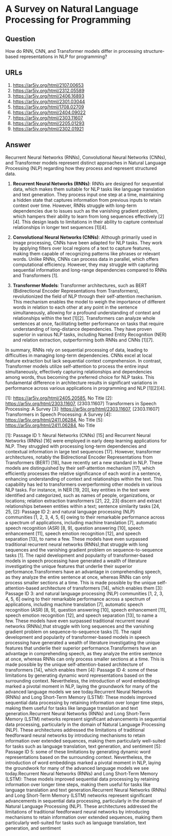 # A Survey on Natural Language Processing for Programming

## Question

How do RNN, CNN, and Transformer models differ in processing structure-based representations in NLP for programming?

## URLs

1. https://ar5iv.org/html/2107.00653
2. https://ar5iv.org/html/2312.05589
3. https://ar5iv.org/html/2406.16893
4. https://ar5iv.org/html/2301.03044
5. https://ar5iv.org/html/1708.02709
6. https://ar5iv.org/html/2404.09022
7. https://ar5iv.org/html/2303.11607
8. https://ar5iv.org/html/2205.01293
9. https://ar5iv.org/html/2302.01921

## Answer

Recurrent Neural Networks (RNNs), Convolutional Neural Networks (CNNs), and Transformer models represent distinct approaches in Natural Language Processing (NLP) regarding how they process and represent structured data.

1. **Recurrent Neural Networks (RNNs)**: RNNs are designed for sequential data, which makes them suitable for NLP tasks like language translation and text generation. They process input one step at a time, maintaining a hidden state that captures information from previous inputs to retain context over time. However, RNNs struggle with long-term dependencies due to issues such as the vanishing gradient problem, which hampers their ability to learn from long sequences effectively [2][4]. This design leads to limitations in their ability to capture contextual relationships in longer text sequences [1][4].

2. **Convolutional Neural Networks (CNNs)**: Although primarily used in image processing, CNNs have been adapted for NLP tasks. They work by applying filters over local regions of a text to capture features, making them capable of recognizing patterns like phrases or relevant words. Unlike RNNs, CNNs can process data in parallel, which offers computational efficiency. However, they may struggle with capturing sequential information and long-range dependencies compared to RNNs and Transformers [1].

3. **Transformer Models**: Transformer architectures, such as BERT (Bidirectional Encoder Representations from Transformers), revolutionized the field of NLP through their self-attention mechanism. This mechanism enables the model to weigh the importance of different words in relation to each other at any point in the sentence simultaneously, allowing for a profound understanding of context and relationships within the text [1][2]. Transformers can analyze whole sentences at once, facilitating better performance on tasks that require understanding of long-distance dependencies. They have proven superior in various NLP tasks, including Named Entity Recognition (NER) and relation extraction, outperforming both RNNs and CNNs [1][7].

In summary, RNNs rely on sequential processing of data, leading to difficulties in managing long-term dependencies. CNNs excel at local feature extraction but lack sequential context comprehension. In contrast, Transformer models utilize self-attention to process the entire input simultaneously, effectively capturing relationships and dependencies among words, thus becoming the preferred choice for NLP tasks. This fundamental difference in architecture results in significant variations in performance across various applications in programming and NLP [1][2][4].

[1]: https://ar5iv.org/html/2405.20585, No Title
[2]: https://ar5iv.org/html/2303.11607, [2303.11607] Transformers in Speech Processing: A Survey
[3]: https://ar5iv.org/html/2303.11607, [2303.11607] Transformers in Speech Processing: A Survey
[4]: https://ar5iv.org/html/2411.06284, No Title
[5]: https://ar5iv.org/html/2411.06284, No Title

[1]: Passage ID 1: Neural Networks (CNNs) [15] and Recurrent Neural Networks (RNNs) [16] were employed in early deep learning applications for NLP. They struggled with processing long-term dependencies and contextual information in large text sequences [17]. However, transformer architectures, notably the Bidirectional Encoder Representations from Transformers (BERT) [18], have recently set a new standard in NLP. These models are distinguished by their self-attention mechanism [17], which efficiently processes the relative significance of each word in a sentence, enhancing understanding of context and relationships within the text. This capability has led to transformers overperforming other models in various NLP tasks. For instance, in NER [19, 20], key entities in the text were identified and categorized, such as names of people, organizations, or locations; relation extraction transformers [21, 22, 23] discern and extract relationships between entities within a text; sentence similarity tasks [24, 25,
[2]: Passage ID 2: and natural language processing (NLP) communities [1, 2, 3, 4, 5, 6] owing to their remarkable performance across a spectrum of applications, including machine translation [7], automatic speech recognition (ASR) [8, 9], question answering [10], speech enhancement [11], speech emotion recognition [12], and speech separation [13], to name a few. These models have even surpassed traditional recurrent neural networks (RNNs),that struggle with long sequences and the vanishing gradient problem on sequence-to-sequence tasks [1]. The rapid development and popularity of transformer-based models in speech processing have generated a wealth of literature investigating the unique features that underlie their superior performance.Transformers have an advantage in comprehending speech, as they analyze the entire sentence at once, whereas RNNs can only process smaller sections at a time. This is made possible by the unique self-attention-based architecture of transformers [14], which enables them
[3]: Passage ID 3: and natural language processing (NLP) communities [1, 2, 3, 4, 5, 6] owing to their remarkable performance across a spectrum of applications, including machine translation [7], automatic speech recognition (ASR) [8, 9], question answering [10], speech enhancement [11], speech emotion recognition [12], and speech separation [13], to name a few. These models have even surpassed traditional recurrent neural networks (RNNs),that struggle with long sequences and the vanishing gradient problem on sequence-to-sequence tasks [1]. The rapid development and popularity of transformer-based models in speech processing have generated a wealth of literature investigating the unique features that underlie their superior performance.Transformers have an advantage in comprehending speech, as they analyze the entire sentence at once, whereas RNNs can only process smaller sections at a time. This is made possible by the unique self-attention-based architecture of transformers [14], which enables them
[4]: Passage ID 4: some of these limitations by generating dynamic word representations based on the surrounding context. Nevertheless, the introduction of word embeddings marked a pivotal moment in NLP, laying the groundwork for many of the advanced language models we see today.Recurrent Neural Networks (RNNs) and Long Short-Term Memory (LSTM): These models improved sequential data processing by retaining information over longer time steps, making them useful for tasks like language translation and text generation.Recurrent Neural Networks (RNNs) and Long Short-Term Memory (LSTM) networks represent significant advancements in sequential data processing, particularly in the domain of Natural Language Processing (NLP). These architectures addressed the limitations of traditional feedforward neural networks by introducing mechanisms to retain information over extended sequences, making them particularly well-suited for tasks such as language translation, text generation, and sentiment
[5]: Passage ID 5: some of these limitations by generating dynamic word representations based on the surrounding context. Nevertheless, the introduction of word embeddings marked a pivotal moment in NLP, laying the groundwork for many of the advanced language models we see today.Recurrent Neural Networks (RNNs) and Long Short-Term Memory (LSTM): These models improved sequential data processing by retaining information over longer time steps, making them useful for tasks like language translation and text generation.Recurrent Neural Networks (RNNs) and Long Short-Term Memory (LSTM) networks represent significant advancements in sequential data processing, particularly in the domain of Natural Language Processing (NLP). These architectures addressed the limitations of traditional feedforward neural networks by introducing mechanisms to retain information over extended sequences, making them particularly well-suited for tasks such as language translation, text generation, and sentiment